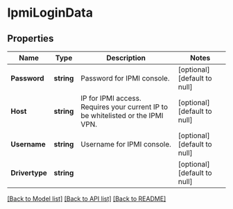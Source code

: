 # IpmiLoginData

## Properties
Name | Type | Description | Notes
------------ | ------------- | ------------- | -------------
**Password** | **string** | Password for IPMI console. | [optional] [default to null]
**Host** | **string** | IP for IPMI access. Requires your current IP to be whitelisted or the IPMI VPN. | [optional] [default to null]
**Username** | **string** | Username for IPMI console. | [optional] [default to null]
**Drivertype** | **string** |  | [optional] [default to null]

[[Back to Model list]](../README.md#documentation-for-models) [[Back to API list]](../README.md#documentation-for-api-endpoints) [[Back to README]](../README.md)


